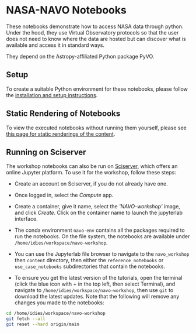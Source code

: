 # NASA-NAVO Notebooks

These notebooks demonstrate how to access NASA data through
python. Under the hood, they use Virtual Observatory protocols so that
the user does not need to know where the data are hosted but can
discover what is available and access it in standard ways.

They depend on the Astropy-affiliated Python package PyVO.

## Setup

To create a suitable Python environment for these notebooks, please follow the [installation and setup instructions](https://nasa-navo.github.io/navo-workshop/00_SETUP.html).

## Static Rendering of Notebooks

To view the executed notebooks without running them yourself, please see [this page for static renderings of the content](https://nasa-navo.github.io/navo-workshop/).

## Running on Sciserver

The workshop notebooks can also be run on [Sciserver](https://sciserver.org/), which offers an online Jupyter platform. To use it for the workshop, follow these steps:

- Create an account on Sciserver, if you do not already have one.

- Once logged in, select the *Compute* app.

- Create a container, give it name, select the *'NAVO-workshop'* image, and click *Create*. Click on the container name to launch the jupyterlab interface.

- The conda environment `navo-env` contains all the packages required to run the notebooks. On the file system, the notebooks are available under `/home/idies/workspace/navo-workshop`.

- You can use the Jupyterlab file browser to navigate to the `navo_workshop` then `content` directory, then either the `reference_notebooks` or `use_case_notebooks` subdirectories that contain the notebooks.

- To ensure you get the latest version of the tutorials, open the terminal (click the blue icon with + in the top left, then select Terminal), and navigate to `/home/idies/workspace/navo-workshop`, then use `git` to download the latest updates. Note that the following will remove any changes you made to the notebooks:
```sh
cd /home/idies/workspace/navo-workshop
git fetch --all
git reset --hard origin/main
```
